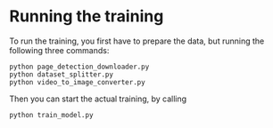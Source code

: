 # Running the training

To run the training, you first have to prepare the data, but running the following three commands:

```shell
python page_detection_downloader.py
python dataset_splitter.py
python video_to_image_converter.py
```

Then you can start the actual training, by calling

```shell
python train_model.py
```